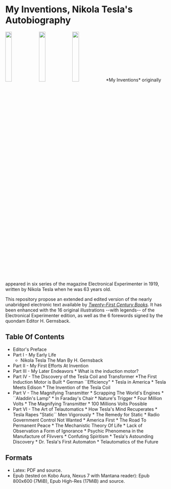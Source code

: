 # My Inventions, Nikola Tesla's Autobiography
<img src="https://raw.github.com/EtaoinShrdluc/Tesla-MyInvention/master/Screenshots/Tesla-cover.jpeg?raw=true" width=20%  />
<img src="https://raw.github.com/EtaoinShrdluc/Tesla-MyInvention/master/Screenshots/Tesla-scr2.jpeg?raw=true" width=20%  />
<img src="https://raw.github.com/EtaoinShrdluc/Tesla-MyInvention/master/Screenshots/Tesla-scr2.jpeg?raw=true" width=20%  />
*My Inventions* originally appeared in six series of the magazine Electronical Experimenter in 1919, written by Nikola Tesla when he was 63 years old. 

This repository propose an extended and edited version of the nearly unabridged electronic text available by *[Twenty-First Century Books](http://www.tfcbooks.com/special/my_inventions_index.htm)*. It has been enhanced with the 16 original illustrations --with legends-- of the Electronical Experimenter edition, as well as the 6 forewords signed by the quondam Editor H. Gernsback.

## Table Of Contents
* Editor's Preface
* Part I - My Early Life
	* Nikola Tesla The Man By H. Gernsback
* Part II - My First Efforts At Invention
* Part III - My Later Endeavors
        * What is the induction motor?
* Part IV - The Discovery of the Tesla Coil and Transformer
          *The First Induction Motor is Built
          * German ``Efficiency"
          * Tesla in America
          * Tesla Meets Edison
          * The Invention of the Tesla Coil
* Part V - The Magnifying Transmitter 
          * Scrapping The World's Engines 
          * ``Aladdin's Lamp" 
          * In Faraday's Chair 
          * Nature's Trigger 
          * Four Million Volts 
          * The Magnifying Transmitter 
          * 100 Millions Volts Possible 
* Part VI - The Art of Telautomatics
          * How Tesla's Mind Recuperates 
          * Tesla Rapes "Static`` Men Vigorously 
          * The Remedy for Static 
          * Radio Government Control Not Wanted 
          * America First 
          * The Road To Permanent Peace 
          * The Mechanistic Theory Of Life 
          * Lack of Observation a Form of Ignorance 
          * Psychic Phenomena in the Manufacture of Flivvers 
          * Confuting Spiritism 
          * Tesla's Astounding Discovery 
          * Dr. Tesla's First Automaton 
          * Telautomatics of the Future 
       
## Formats

* Latex: PDF and source.
* Epub (tested on Kobo Aura, Nexus 7 with Mantana reader): Epub 800x600 (7MiB), Epub High-Res (17MiB) and source.
